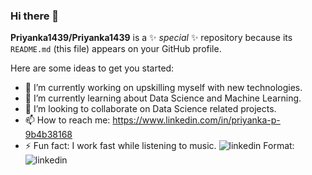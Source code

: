### Hi there 👋

**Priyanka1439/Priyanka1439** is a ✨ _special_ ✨ repository because its `README.md` (this file) appears on your GitHub profile.

Here are some ideas to get you started:

- 🔭 I’m currently working on upskilling myself with new technologies.
- 🌱 I’m currently learning about Data Science and Machine Learning.
- 👯 I’m looking to collaborate on Data Science related projects.
- 📫 How to reach me: https://www.linkedin.com/in/priyanka-p-9b4b38168
- ⚡ Fun fact: I work fast while listening to music.
![linkedin](/images/logo.png)
Format: ![linkedin](https://www.linkedin.com/in/priyanka-p-9b4b38168)
